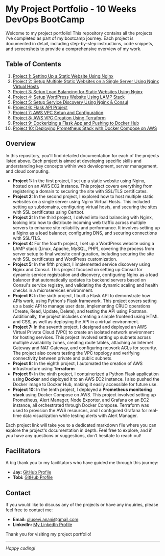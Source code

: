 # My Project Portfolio - 10 Weeks DevOps BootCamp

Welcome to my project portfolio! This repository contains all the projects I've completed as part of my bootcamp journey. Each project is documented in detail, including step-by-step instructions, code snippets, and screenshots to provide a comprehensive overview of my work.

## Table of Contents

1. [Project 1: Setting Up a Static Website Using Nginx](projects/project-1.md)
2. [Project 2: Setup Multiple Static Websites on a Single Server Using Nginx Virtual Hosts](projects/project-2.md)
3. [Project 3: Setup Load Balancing for Static Websites Using Nginx](projects/project-3.md)
4. [Project 4: Setup WordPress Website Using LAMP Stack](projects/project-4.md)
5. [Project 5: Setup Service Discovery Using Nginx & Consul](projects/project-5.md)
6. [Project 6: Flask API Project](projects/project-6.md)
7. [Project 7: AWS VPC Setup and Configuration](projects/project-7.md)
8. [Project 8: AWS VPC Creation Using Terraform](projects/project-8.md)
9. [Project 9: Dockerizing a Flask App and Pushing to Docker Hub](projects/project-9.md)
10. [Project 10: Deploying Prometheus Stack with Docker Compose on AWS](projects/project-10.md)

## Overview

In this repository, you'll find detailed documentation for each of the projects listed above. Each project is aimed at developing specific skills and understanding key concepts within web development, server management, and cloud computing.

- **Project 1:** In the first project, I set up a static website using Nginx, hosted on an AWS EC2 instance. This project covers everything from registering a domain to securing the site with SSL/TLS certificates.
- **Project 2:** In the second project, I explored how to host multiple static websites on a single server using Nginx Virtual Hosts. This included setting up subdomains, configuring virtual hosts, and securing the sites with SSL certificates using Certbot.
- **Project 3:** In the third project, I delved into load balancing with Nginx, looking into how to distribute incoming web traffic across multiple servers to enhance site reliability and performance. It involves setting up a Nginx as a load balancer, configuring DNS, and securing connections with SSL/TLS.
- **Project 4:** For the fourth project, I set up a WordPress website using a LAMP stack (Linux, Apache, MySQL, PHP), covering the process from server setup to final website configuration, including securing the site with SSL certificates and WordPress customization.
- **Project 5:** In the fifth project, I implemented service discovery using Nginx and Consul. This project focused on setting up Consul for dynamic service registration and discovery, configuring Nginx as a load balancer that automatically updates its backend servers based on Consul's service registry, and validating the dynamic scaling and health checks in a microservices environment.
- **Project 6:** In the sixth project, I built a Flask API to demonstrate how APIs work, using Python's Flask framework. This project covers setting up a basic API to manage user data, implementing CRUD operations (Create, Read, Update, Delete), and testing the API using Postman. Additionally, the project includes creating a simple frontend using HTML and CSS, as well as deploying the API in a virtual environment.
- **Project 7:** In the seventh project, I designed and deployed an AWS Virtual Private Cloud (VPC) to create an isolated network environment for hosting services. This project involved setting up subnets across multiple availability zones, creating route tables, attaching an Internet Gateway and NAT Gateway, and configuring network ACLs for security. The project also covers testing the VPC topology and verifying connectivity between private and public subnets.
- **Project 8:** In the eighth project, I automated the creation of AWS infrastructure using **Terraform**
- **Project 9:** In the ninth project, I containerized a Python Flask application using **Docker** and deployed it to an AWS EC2 instance. I also pushed the Docker image to Docker Hub, making it easily accessible for future use.
- **Project 10:** In the tenth project, I deployed a **Prometheus monitoring stack** using Docker Compose on AWS. This project involved setting up Prometheus, Alert Manager, Node Exporter, and Grafana on an EC2 instance, all orchestrated through Docker Compose. Terraform was used to provision the AWS resources, and I configured Grafana for real-time data visualization while testing alerts with Alert Manager.

Each project link will take you to a dedicated markdown file where you can explore the project's documentation in depth. Feel free to explore, and if you have any questions or suggestions, don't hesitate to reach out!

## Facilitators

A big thank you to my facilitators who have guided me through this journey:

- **Jay:** [GitHub Profile](https://github.com/StrangeJay/devops-beginner-bootcamp)
- **Tobi:** [GitHub Profile](https://github.com/TobiOlajumoke/devops-beginner-bootcamp)

## Contact

If you would like to discuss any of the projects or have any inquiries, please feel free to contact me:

- **Email:** [oluseyi.anani@gmail.com](mailto:oluseyi.anani@gmail.com)
- **LinkedIn:** [My LinkedIn Profile](https://www.linkedin.com/in/anasey)

Thank you for visiting my project portfolio!

---

*Happy coding!*
